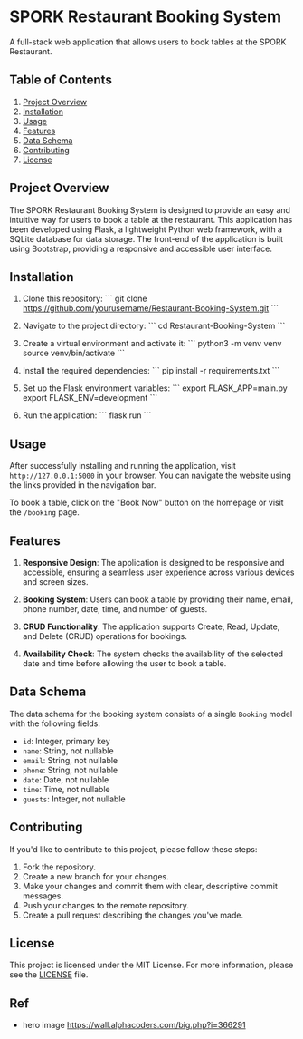 # SPORK Restaurant Booking System

A full-stack web application that allows users to book tables at the SPORK Restaurant.

## Table of Contents

1. [Project Overview](#project-overview)
2. [Installation](#installation)
3. [Usage](#usage)
4. [Features](#features)
5. [Data Schema](#data-schema)
6. [Contributing](#contributing)
7. [License](#license)

## Project Overview

The SPORK Restaurant Booking System is designed to provide an easy and intuitive way for users to book a table at the restaurant. This application has been developed using Flask, a lightweight Python web framework, with a SQLite database for data storage. The front-end of the application is built using Bootstrap, providing a responsive and accessible user interface.

## Installation

1. Clone this repository:
\```
git clone https://github.com/yourusername/Restaurant-Booking-System.git
\```

2. Navigate to the project directory:
\```
cd Restaurant-Booking-System
\```

3. Create a virtual environment and activate it:
\```
python3 -m venv venv
source venv/bin/activate
\```

4. Install the required dependencies:
\```
pip install -r requirements.txt
\```

5. Set up the Flask environment variables:
\```
export FLASK_APP=main.py
export FLASK_ENV=development
\```

6. Run the application:
\```
flask run
\```

## Usage

After successfully installing and running the application, visit `http://127.0.0.1:5000` in your browser. You can navigate the website using the links provided in the navigation bar.

To book a table, click on the "Book Now" button on the homepage or visit the `/booking` page.

## Features

1. **Responsive Design**: The application is designed to be responsive and accessible, ensuring a seamless user experience across various devices and screen sizes.

2. **Booking System**: Users can book a table by providing their name, email, phone number, date, time, and number of guests.

3. **CRUD Functionality**: The application supports Create, Read, Update, and Delete (CRUD) operations for bookings.

4. **Availability Check**: The system checks the availability of the selected date and time before allowing the user to book a table.

## Data Schema

The data schema for the booking system consists of a single `Booking` model with the following fields:

- `id`: Integer, primary key
- `name`: String, not nullable
- `email`: String, not nullable
- `phone`: String, not nullable
- `date`: Date, not nullable
- `time`: Time, not nullable
- `guests`: Integer, not nullable

## Contributing

If you'd like to contribute to this project, please follow these steps:

1. Fork the repository.
2. Create a new branch for your changes.
3. Make your changes and commit them with clear, descriptive commit messages.
4. Push your changes to the remote repository.
5. Create a pull request describing the changes you've made.

## License

This project is licensed under the MIT License. For more information, please see the [LICENSE](LICENSE) file.


## Ref 

- hero image https://wall.alphacoders.com/big.php?i=366291
